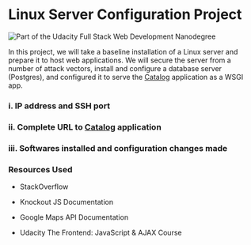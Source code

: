 # Linux Server Configuration Project
![Part of the Udacity Full Stack Web Development Nanodegree](https://img.shields.io/badge/Udacity-Full%20Stack%20Web%20Developer%20Nanodegree-lightgrey.svg)

In this project, we will take a baseline installation of a Linux server and prepare it to host web applications. We will secure the server from a number of attack vectors, install and configure a database server (Postgres), and configured it to serve the [Catalog] application as a WSGI app.

### i. IP address and SSH port

### ii. Complete URL to [Catalog] application

### iii. Softwares installed and configuration changes made

### Resources Used
- StackOverflow
- Knockout JS Documentation
- Google Maps API Documentation
- Udacity The Frontend: JavaScript & AJAX Course

   [Catalog]: <https://github.com/oisbel/catalog-project.git>
